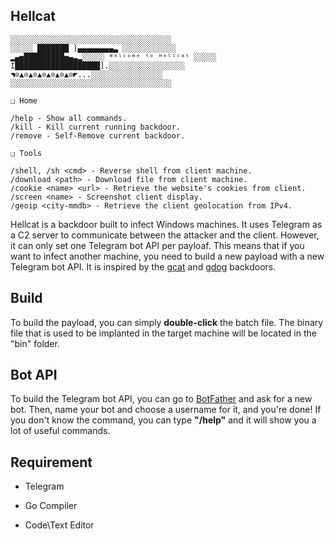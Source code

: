 ## Hellcat

	░░░░░░░░░░░░░░░░░░░░░░░░░░░░░░░░░░░░
	░░░░░ ███████ ]▄▄▄▄▄▄▄▄▃ ░░░░░░░░░░░░
	▂▄▅█████████▅▄▃▂░░░░░ ᵂᵉˡᶜᵒᵐᵉ ᵗᵒ ᴴᵉˡˡᶜᵃᵗ ░░░░░
	I███████████████████].░░░░░░░░░░░░░░░░░
	◥⊙▲⊙▲⊙▲⊙▲⊙▲⊙▲⊙◤...░░░░░░░░░░░░░░░░
	░░░░░░░░░░░░░░░░░░░░░░░░░░░░░░░░░░░░
	
	❑ Home
   
	/help - Show all commands.
	/kill - Kill current running backdoor.
	/remove - Self-Remove current backdoor.

	❑ Tools
	
	/shell, /sh <cmd> - Reverse shell from client machine.
	/download <path> - Download file from client machine.
	/cookie <name> <url> - Retrieve the website's cookies from client.
	/screen <name> - Screenshot client display.
	/geoip <city-mmdb> - Retrieve the client geolocation from IPv4.

Hellcat is a backdoor built to infect Windows machines. It uses Telegram as a C2 server to communicate between the attacker and the client. However, it can only set one Telegram bot API per payloaf. This means that if you want to infect another machine, you need to build a new payload with a new Telegram bot API. It is inspired by the <a href="https://github.com/byt3bl33d3r/gcat">gcat</a> and <a href="https://github.com/maldevel/gdog">gdog</a> backdoors.

## Build
To build the payload, you can simply <b>double-click</b> the batch file. The binary file that is used to be implanted in the target machine will be located in the "bin" folder.

## Bot API
To build the Telegram bot API, you can go to <a href="https://t.me/botfather">BotFather</a> and ask for a new bot. Then, name your bot and choose a username for it, and you're done! If you don't know the command, you can type <b>"/help"</b> and it will show you a lot of useful commands.

## Requirement

<ul>
	<li>Telegram</li>
</ul>

<ul>
	<li>Go Compiler</li>
</ul>

<ul>
	<li>Code\Text Editor</li>
</ul>
